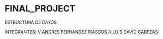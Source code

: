 # FINAL_PROJECT

ESTRUCTURA DE DATOS

INTEGRANTES:
// ANDRES FERNANDEZ RIASCOS
// LUIS DAVID CABEZAS 

